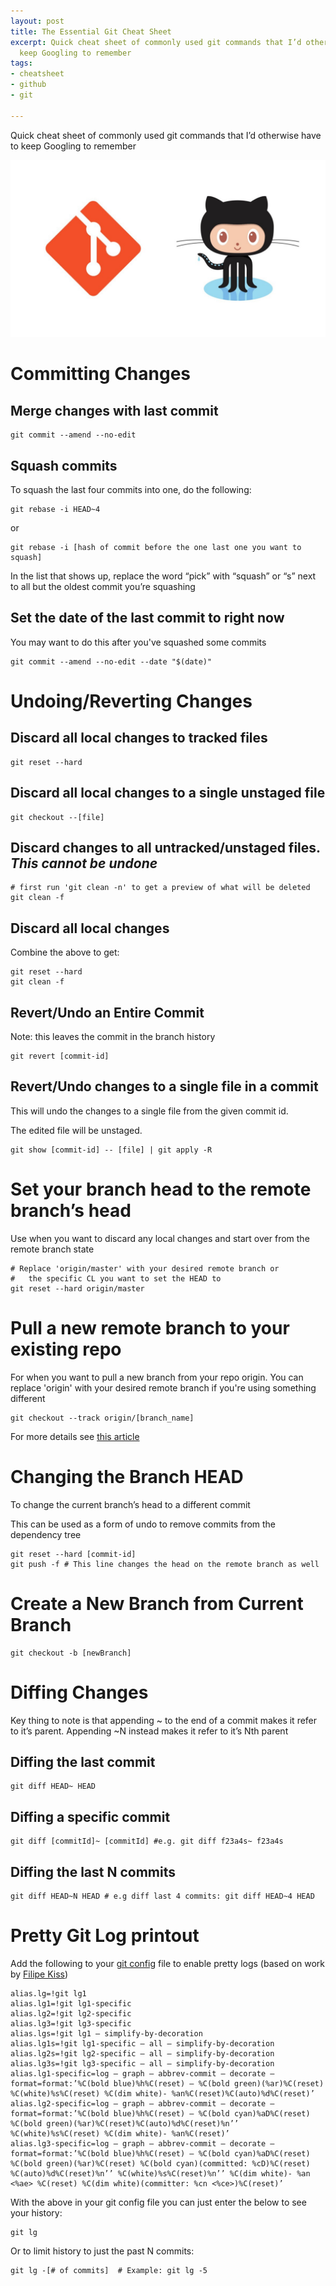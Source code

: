 ```yaml
---
layout: post
title: The Essential Git Cheat Sheet
excerpt: Quick cheat sheet of commonly used git commands that I’d otherwise have to
  keep Googling to remember
tags:
- cheatsheet
- github
- git

---
```

Quick cheat sheet of commonly used git commands that I’d otherwise have to keep Googling to remember

![](/media/2019-11-27-github.jpeg)

# Committing Changes

## Merge changes with last commit

    git commit --amend --no-edit

## Squash commits

To squash the last four commits into one, do the following:

    git rebase -i HEAD~4

or

    git rebase -i [hash of commit before the one last one you want to squash]

In the list that shows up, replace the word “pick” with “squash” or “s” next to all but the oldest commit you’re squashing

## Set the date of the last commit to right now

You may want to do this after you've squashed some commits

    git commit --amend --no-edit --date "$(date)"

# Undoing/Reverting Changes

## Discard all local changes to tracked files

    git reset --hard

## Discard all local changes to a single unstaged file

    git checkout --[file]

## Discard changes to all untracked/unstaged files. _This cannot be undone_

    # first run 'git clean -n' to get a preview of what will be deleted
    git clean -f

## Discard all local changes

Combine the above to get:

    git reset --hard
    git clean -f 

## Revert/Undo an Entire Commit

Note: this leaves the commit in the branch history

    git revert [commit-id]

## Revert/Undo changes to a single file in a commit

This will undo the changes to a single file from the given commit id.

The edited file will be unstaged.

    git show [commit-id] -- [file] | git apply -R

# Set your branch head to the remote branch’s head

Use when you want to discard any local changes and start over from the remote branch state

    # Replace 'origin/master' with your desired remote branch or 
    #   the specific CL you want to set the HEAD to
    git reset --hard origin/master 

# Pull a new remote branch to your existing repo

For when you want to pull a new branch from your repo origin.  You can replace 'origin' with your desired remote branch if you're using something different

    git checkout --track origin/[branch_name]

For more details see [this article](https://stackabuse.com/git-fetch-a-remote-branch/)

# Changing the Branch HEAD

To change the current branch’s head to a different commit

This can be used as a form of undo to remove commits from the dependency tree

    git reset --hard [commit-id]
    git push -f # This line changes the head on the remote branch as well

# Create a New Branch from Current Branch

    git checkout -b [newBranch]

# Diffing Changes

Key thing to note is that appending \~ to the end of a commit makes it refer to it’s parent. Appending \~N instead makes it refer to it’s Nth parent

## Diffing the last commit

    git diff HEAD~ HEAD

## Diffing a specific commit

    git diff [commitId]~ [commitId] #e.g. git diff f23a4s~ f23a4s

## Diffing the last N commits

    git diff HEAD~N HEAD # e.g diff last 4 commits: git diff HEAD~4 HEAD

# Pretty Git Log printout

Add the following to your [git config](https://www.theserverside.com/blog/Coffee-Talk-Java-News-Stories-and-Opinions/Where-system-global-and-local-Windows-Git-config-files-are-saved) file to enable pretty logs (based on work by [Filipe Kiss](https://coderwall.com/p/euwpig/a-better-git-log))

    alias.lg=!git lg1
    alias.lg1=!git lg1-specific
    alias.lg2=!git lg2-specific
    alias.lg3=!git lg3-specific
    alias.lgs=!git lg1 — simplify-by-decoration
    alias.lg1s=!git lg1-specific — all — simplify-by-decoration
    alias.lg2s=!git lg2-specific — all — simplify-by-decoration
    alias.lg3s=!git lg3-specific — all — simplify-by-decoration
    alias.lg1-specific=log — graph — abbrev-commit — decorate — format=format:’%C(bold blue)%h%C(reset) — %C(bold green)(%ar)%C(reset) %C(white)%s%C(reset) %C(dim white)- %an%C(reset)%C(auto)%d%C(reset)’
    alias.lg2-specific=log — graph — abbrev-commit — decorate — format=format:’%C(bold blue)%h%C(reset) — %C(bold cyan)%aD%C(reset) %C(bold green)(%ar)%C(reset)%C(auto)%d%C(reset)%n’’ %C(white)%s%C(reset) %C(dim white)- %an%C(reset)’
    alias.lg3-specific=log — graph — abbrev-commit — decorate — format=format:’%C(bold blue)%h%C(reset) — %C(bold cyan)%aD%C(reset) %C(bold green)(%ar)%C(reset) %C(bold cyan)(committed: %cD)%C(reset) %C(auto)%d%C(reset)%n’’ %C(white)%s%C(reset)%n’’ %C(dim white)- %an <%ae> %C(reset) %C(dim white)(committer: %cn <%ce>)%C(reset)’

With the above in your git config file you can just enter the below to see your history:

    git lg

Or to limit history to just the past N commits:

    git lg -[# of commits]  # Example: git lg -5